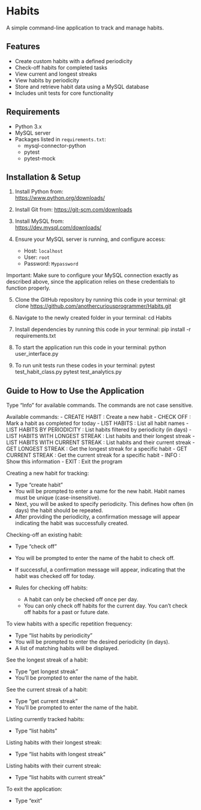# Habits

A simple command-line application to track and manage habits.

## Features

- Create custom habits with a defined periodicity
- Check-off habits for completed tasks
- View current and longest streaks
- View habits by periodicity
- Store and retrieve habit data using a MySQL database
- Includes unit tests for core functionality

## Requirements

- Python 3.x
- MySQL server
- Packages listed in `requirements.txt`:
  - mysql-connector-python
  - pytest
  - pytest-mock

## Installation & Setup

1. Install Python from:  
   https://www.python.org/downloads/

2. Install Git from:
   https://git-scm.com/downloads 

3. Install MySQL from:  
   https://dev.mysql.com/downloads/

4. Ensure your MySQL server is running, and configure access:
   - Host: `localhost`
   - User: `root`
   - Password: `Mypassword` 

Important: Make sure to configure your MySQL connection exactly as described above, since the application relies on these credentials to function properly.

5. Clone the GitHub repository by running this code in your terminal:
   git clone https://github.com/anothercuriousprogrammer/Habits.git

6. Navigate to the newly created folder in your terminal:
   cd Habits  

7. Install dependencies by running this code in your terminal:
   pip install -r requirements.txt

8. To start the application run this code in your terminal:
   python user_interface.py

9. To run unit tests run these codes in your terminal:
   pytest test_habit_class.py
   pytest test_analytics.py

## Guide to How to Use the Application

Type “Info” for available commands. The commands are not case sensitive.

Available commands:
                        - CREATE HABIT                     : Create a new habit
                        - CHECK OFF                        : Mark a habit as completed for today
                        - LIST HABITS                      : List all habit names
                        - LIST HABITS BY PERIODICITY       : List habits filtered by periodicity (in days)
                        - LIST HABITS WITH LONGEST STREAK  : List habits and their longest streak
                        - LIST HABITS WITH CURRENT STREAK  : List habits and their current streak
                        - GET LONGEST STREAK               : Get the longest streak for a specific habit
                        - GET CURRENT STREAK               : Get the current streak for a specific habit
                        - INFO                             : Show this information
                        - EXIT                             : Exit the program

Creating a new habit for tracking:
 - Type “create habit”
 - You will be prompted to enter a name for the new habit. Habit names must be unique (case-insensitive).
 - Next, you will be asked to specify periodicity. This defines how often (in days) the habit should be repeated. 
 - After providing the periodicity, a confirmation message will appear indicating the habit was successfully created.

Checking-off an existing habit:
 - Type “check off”
 - You will be prompted to enter the name of the habit to check off. 
 - If successful, a confirmation message will appear, indicating that the habit was checked off for today.

 - Rules for checking off habits:
   - A habit can only be checked off once per day.
   - You can only check off habits for the current day. You can’t check off habits for a past or future date.

To view habits with a specific repetition frequency:
 - Type “list habits by periodicity”
 - You will be prompted to enter the desired periodicity (in days).
 - A list of matching habits will be displayed.

See the longest streak of a habit:
 - Type “get longest streak”
 - You’ll be prompted to enter the name of the habit.

See the current streak of a habit:
 - Type “get current streak”
 - You’ll be prompted to enter the name of the habit.

Listing currently tracked habits:
 - Type “list habits”

Listing habits with their longest streak:
 - Type “list habits with longest streak”

Listing habits with their current streak:
 - Type “list habits with current streak”

To exit the application:
 - Type “exit”
